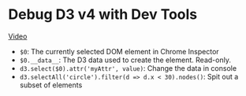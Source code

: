 # Debug D3 v4 with Dev Tools
[Video](https://egghead.io/lessons/d3-debug-d3-v4-with-dev-tools)

- ``$0``: The currently selected DOM element in Chrome Inspector
- ``$0.__data__``: The D3 data used to create the element. Read-only.
- ``d3.select($0).attr('myAttr', value)``: Change the data in console
- ``d3.selectAll('circle').filter(d => d.x < 30).nodes()``: Spit out a subset of elements
